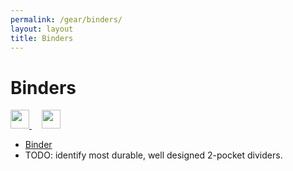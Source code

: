 ```yaml
---
permalink: /gear/binders/
layout: layout
title: Binders
---
```


<div class="center">

   <h1>Binders</h1>
   
   <a href="https://github.com/StevenTammen/steventammen.github.io/edit/master/pages/gear/binders.md" target="_blank">
     <img src="https://steventammen.github.io/assets/images/GitHub.png" height="30" width="30">
   </a> &nbsp; &nbsp;
   
   <a href="http://prose.io/#StevenTammen/steventammen.github.io/edit/master/pages/gear/binders.md" target="_blank">
     <img src="https://steventammen.github.io/assets/images/Prose.png" height="30" width="30">
   </a>
   
</div>

- [Binder](https://www.amazon.com/gp/product/B000B75TRG/)
- TODO: identify most durable, well designed 2-pocket dividers.
